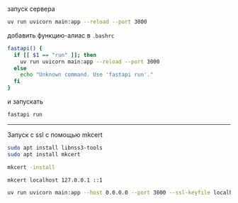 
запуск сервера

```sh
uv run uvicorn main:app --reload --port 3000
```

добавить функцию-алиас в `.bashrc`
```bash
fastapi() {
  if [[ $1 == "run" ]]; then
    uv run uvicorn main:app --reload --port 3000
  else
    echo "Unknown command. Use 'fastapi run'."
  fi
}
```
и запускать
```sh
fastapi run
```

---

Запуск с ssl с помощью mkcert
```sh
sudo apt install libnss3-tools
sudo apt install mkcert
```

```sh
mkcert -install
```

```sh
mkcert localhost 127.0.0.1 ::1
```

```bash
uv run uvicorn main:app --host 0.0.0.0 --port 3000 --ssl-keyfile localhost+2-key.pem --ssl-certfile localhost+2.pem
```